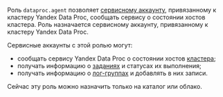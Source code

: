Роль `dataproc.agent` позволяет [сервисному аккаунту](../../iam/concepts/users/service-accounts.md), привязанному к кластеру Yandex Data Proc, сообщать сервису о состоянии хостов кластера. Роль назначается сервисному аккаунту, привязанному к кластеру Yandex Data Proc.

Сервисные аккаунты с этой ролью могут:
* сообщать сервису Yandex Data Proc о состоянии хостов [кластера](../../data-proc/concepts/index.md#resources);
* получать информацию о [заданиях](../../data-proc/concepts/jobs.md) и статусах их выполнения;
* получать информацию о [лог-группах](../../logging/concepts/log-group.md) и добавлять в них записи.

Сейчас эту роль можно назначить только на каталог или облако.
